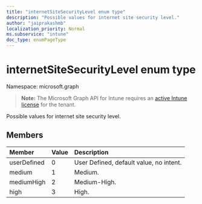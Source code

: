 ```yaml
---
title: "internetSiteSecurityLevel enum type"
description: "Possible values for internet site security level."
author: "jaiprakashmb"
localization_priority: Normal
ms.subservice: "intune"
doc_type: enumPageType
---
```


# internetSiteSecurityLevel enum type

Namespace: microsoft.graph

> **Note:** The Microsoft Graph API for Intune requires an [active Intune license](https://go.microsoft.com/fwlink/?linkid=839381) for the tenant.

Possible values for internet site security level.

## Members
|Member|Value|Description|
|:---|:---|:---|
|userDefined|0|User Defined, default value, no intent.|
|medium|1|Medium.|
|mediumHigh|2|Medium-High.|
|high|3|High.|
